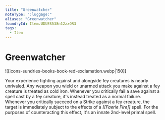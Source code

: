 ```yaml
---
title: "Greenwatcher"
noteType: ":luggage:"
aliases: "Greenwatcher"
foundryId: Item.UDUES538n12zxOR3
tags:
  - Item
---
```


# Greenwatcher
![[icons-sundries-books-book-red-exclamation.webp|150]]

Your experience fighting against and alongside fey creatures is nearly unrivaled. Any weapon you wield or unarmed attack you make against a fey creature is treated as cold iron. Whenever you critically fail a save against a spell cast by a fey creature, it's instead treated as a normal failure. Whenever you critically succeed on a Strike against a fey creature, the target is immediately subject to the effects of a _[[Faerie Fire]]_ spell. For the purposes of counteracting this effect, it's an innate 2nd-level primal spell.
